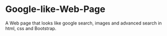 # Google-like-Web-Page
A Web page that looks like google search, images and advanced search in html, css and Bootstrap. 
